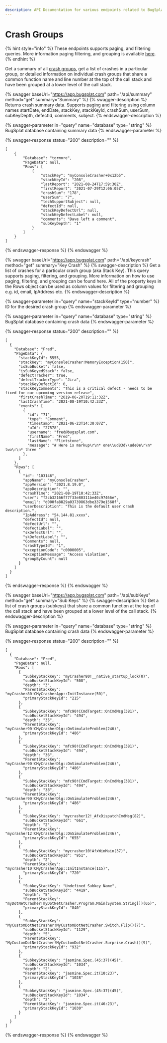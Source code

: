 ```yaml
---
description: API Documentation for various endpoints related to BugSplat Crash Groups
---
```


# Crash Groups

{% hint style="info" %}
These endpoints supports paging, and filtering queries. More information paging filtering, and grouping is available [here](../paging-filtering-and-grouping.md).
{% endhint %}

Get a summary of all [crash groups](../../../../education/bugsplat-terminology.md#crash-group), get a list of crashes in a particular group, or detailed information on individual crash groups that share a common function name and line number at the top of the call stack and have been grouped at a lower level of the call stack.

{% swagger baseUrl="https://app.bugsplat.com" path="/api/summary" method="get" summary="Summary" %}
{% swagger-description %}
Returns crash summary data. Supports paging and filtering using column names startDate, endDate, stackKey, stackKeyId, crashSum, userSum, subKeyDepth, defectId, comments, subject.
{% endswagger-description %}

{% swagger-parameter in="query" name="database" type="string" %}
BugSplat database containing summary data
{% endswagger-parameter %}

{% swagger-response status="200" description="" %}
```
[
    {
        "Database": "tormore",
        "PageData": null,
        "Rows": [
            {
                "stackKey": "myConsoleCrasher+0x12b5",
                "stackKeyId": "208",
                "lastReport": "2021-08-24T17:59:30Z",
                "firstReport": "2021-07-29T12:06:05Z",
                "crashSum": "178",
                "userSum": "7",
                "techSupportSubject": null,
                "defectId": null,
                "stackKeyDefectUrl": null,
                "stackKeyDefectLabel": null,
                "comments": "Dave left a comment",
                "subKeyDepth": "1"
            }
        ]
    }
]
```
{% endswagger-response %}
{% endswagger %}

{% swagger baseUrl="https://app.bugsplat.com" path="/api/keycrash" method="get" summary="Key Crash" %}
{% swagger-description %}
Get a list of crashes for a particular crash group (aka Stack Key). This query supports paging, filtering, and grouping. More information on how to use paging, filtering, and grouping can be found here. All of the property keys in the Rows object can be used as column values for filtering and grouping e.g. id, email, IpAddress etc.
{% endswagger-description %}

{% swagger-parameter in="query" name="stackKeyId" type="number" %}
ID for the desired crash group
{% endswagger-parameter %}

{% swagger-parameter in="query" name="database" type="string" %}
BugSplat database containing crash data
{% endswagger-parameter %}

{% swagger-response status="200" description="" %}
```
[
  {
    "Database": "Fred",
    "PageData": {
      "stackKeyId": 5555,
      "stackKey": "myConsoleCrasher!MemoryException(150)",
      "isSubBucket": false,
      "isSubKeyedStack": false,
      "defectTracker": true,
      "defectTrackerType": "Jira",
      "stackKeyDefectId": 0,
      "stackKeyComments": "This is a critical defect - needs to be fixed for our upcoming version release",
      "firstCrashTime": "2019-06-20T19:11:32Z",
      "lastCrashTime": "2021-08-19T10:42:33Z",
      "events": [
        {
          "id": "71",
          "type": "Comment",
          "timestamp": "2021-06-23T14:30:07Z",
          "uId": "27578",
          "username": "fred@bugsplat.com",
          "firstName": "Fred",
          "lastName": "Flintstone",
          "message": "# Here is markup\r\n* one\\ud83d\\ude0e\r\n* two\r\n* three "
        },
      ]
    },
    "Rows": [
      {
        "id": "103146",
        "appName": "myConsoleCrasher",
        "appVersion": "2021.8.19.0",
        "appDescription": "",
        "crashTime": "2021-08-19T10:42:33Z",
        "user": "f2cb32166f77f33e80311be40c97466e",
        "email": "d000fa8829a03739863dbe3379e1568f",
        "userDescription": "This is the default user crash description.",
        "IpAddress": "54.144.81.xxxx",
        "defectId": null,
        "defectUrl": "",
        "defectLabel": "",
        "skDefectUrl": "",
        "skDefectLabel": "",
        "Comments": null,
        "crashTypeId": "1",
        "exceptionCode": "c0000005",
        "exceptionMessage": "Access violation",
        "groupByCount": null
      }
    ]
  }
]
```
{% endswagger-response %}
{% endswagger %}

{% swagger baseUrl="https://app.bugsplat.com" path="/api/subKeys" method="get" summary="Sub Keys" %}
{% swagger-description %}
Get a list of crash groups (subkeys) that share a common function at the top of the call stack and have been grouped at a lower level of the call stack.
{% endswagger-description %}

{% swagger-parameter in="query" name="database" type="string" %}
BugSplat database containing crash data
{% endswagger-parameter %}

{% swagger-response status="200" description="" %}
```
[
  {
    "Database": "Fred",
    "PageData": null,
    "Rows": [
      {
        "SubkeyStackKey": "myCrasher80!__native_startup_lock(0)",
        "subBucketStackKeyId": "508",
        "depth": "3",
        "ParentStackKey": "myCrasher80!CMyCrasherApp::InitInstance(50)",
        "primaryStackKeyId": "215"
      },
      {
        "SubkeyStackKey": "mfc90!CCmdTarget::OnCmdMsg(381)",
        "subBucketStackKeyId": "494",
        "depth": "35",
        "ParentStackKey": "myCrasher90!CMyCrasherDlg::OnSimulateProblem(246)",
        "primaryStackKeyId": "486"
      },
      {
        "SubkeyStackKey": "mfc90!CCmdTarget::OnCmdMsg(381)",
        "subBucketStackKeyId": "494",
        "depth": "36",
        "ParentStackKey": "myCrasher90!CMyCrasherDlg::OnSimulateProblem(246)",
        "primaryStackKeyId": "486"
      },
      {
        "SubkeyStackKey": "mfc90!CCmdTarget::OnCmdMsg(381)",
        "subBucketStackKeyId": "494",
        "depth": "38",
        "ParentStackKey": "myCrasher90!CMyCrasherDlg::OnSimulateProblem(246)",
        "primaryStackKeyId": "486"
      },
      {
        "SubkeyStackKey": "mycrasher12!_AfxDispatchCmdMsg(82)",
        "subBucketStackKeyId": "661",
        "depth": "2",
        "ParentStackKey": "mycrasher12!CMyCrasherDlg::OnSimulateProblem(246)",
        "primaryStackKeyId": "655"
      },
      {
        "SubkeyStackKey": "mycrasher10!AfxWinMain(37)",
        "subBucketStackKeyId": "951",
        "depth": "2",
        "ParentStackKey": "mycrasher10!CMyCrasherApp::InitInstance(115)",
        "primaryStackKeyId": "720"
      },
      {
        "SubkeyStackKey": "Undefined Subkey Name",
        "subBucketStackKeyId": "4419",
        "depth": "5",
        "ParentStackKey": "myDotNetCrasher!myDotNetCrasher.Program.Main(System.String[])(65)",
        "primaryStackKeyId": "840"
      },
      {
        "SubkeyStackKey": "MyCustomDotNetCrasher!MyCustomDotNetCrasher.Switch.Flip()(7)",
        "subBucketStackKeyId": "1129",
        "depth": "5",
        "ParentStackKey": "MyCustomDotNetCrasher!MyCustomDotNetCrasher.Surprise.Crash()(9)",
        "primaryStackKeyId": "932"
      },
      {
        "SubkeyStackKey": "jasmine.Spec.(45:37)(45)",
        "subBucketStackKeyId": "1034",
        "depth": "2",
        "ParentStackKey": "jasmine.Spec.it(10:23)",
        "primaryStackKeyId": "1028"
      },
      {
        "SubkeyStackKey": "jasmine.Spec.(45:37)(45)",
        "subBucketStackKeyId": "1034",
        "depth": "2",
        "ParentStackKey": "jasmine.Spec.it(46:23)",
        "primaryStackKeyId": "1030"
      }
    ]
  }
]
```
{% endswagger-response %}
{% endswagger %}
